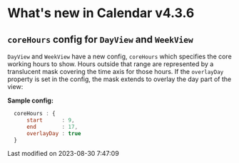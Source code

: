 # What's new in Calendar v4.3.6

## `coreHours` config for `DayView` and `WeekView` 

`DayView` and `WeekView` have a new config, `coreHours` which specifies the core working hours to show. Hours outside
that range are represented by a translucent mask covering the time axis for those hours. If the `overlayDay` property
is set in the config, the mask extends to overlay the day part of the view:

**Sample config:**

```js
  coreHours : {
      start      : 9,
      end        : 17,
      overlayDay : true
  }
```


<p class="last-modified">Last modified on 2023-08-30 7:47:09</p>